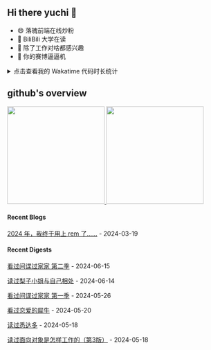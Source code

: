 ## Hi there yuchi 👋 

- 😄 落魄前端在线炒粉
- 🏫 BiliBili 大学在读
- 🤔 除了工作对啥都感兴趣
- 👯 你的赛博逼逼机

<details>
  <summary>
    点击查看我的 Wakatime 代码时长统计
  </summary>
  <div>
    <img src="https://github-readme-stats.vercel.app/api/wakatime?username=yuchiXiong&hide_title=true&layout=compact&langs_count=10" />
  <div>
</details>
    
## github's overview

<a href="https://github.com/yuchiXiong">
  <img height="225" src="https://github-readme-stats.vercel.app/api?username=yuchiXiong&show_icons=true&include_all_commits=true&count_private=true"/>
  <img height="225" src="https://github-readme-stats.vercel.app/api/top-langs/?username=yuchiXiong&hide=python,css,ejs,stylus,racket,scss,slim,html,c,less,shell"/>
</a>

#### Recent Blogs

[2024 年，我终于用上 rem 了……](https://xiongyuchi.com/2024/03/19/2024-nian-wo-zhong-yu-yong-shang-rem-liao/) - 2024-03-19

#### Recent Digests

[看过间谍过家家 第二季](http://movie.douban.com/subject/36190888/) - 2024-06-15

[读过梨子小姐与自己相处](https://book.douban.com/subject/36316908/) - 2024-06-14

[看过间谍过家家 第一季](http://movie.douban.com/subject/35258427/) - 2024-05-26

[看过恋爱的犀牛](https://www.douban.com/location/drama/3167344/) - 2024-05-20

[读过悉达多](https://book.douban.com/subject/26980487/) - 2024-05-18

[读过面向对象是怎样工作的（第3版）](https://book.douban.com/subject/36085072/) - 2024-05-18